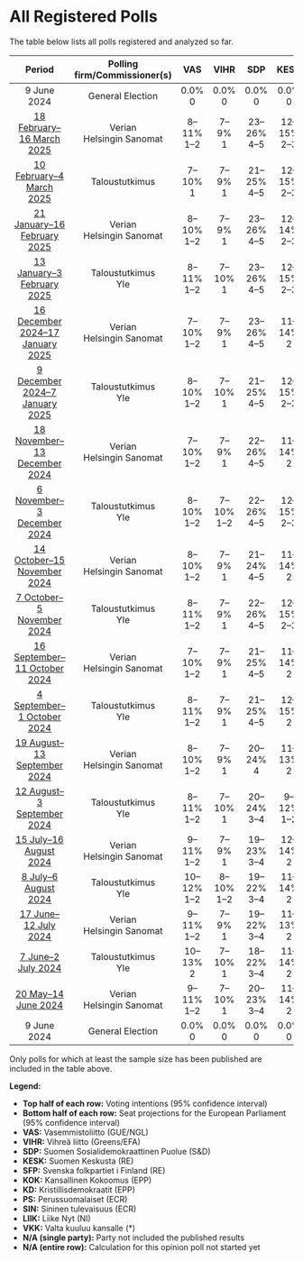# All Registered Polls

The table below lists all polls registered and analyzed so far.

| Period     | Polling firm/Commissioner(s) | VAS | VIHR | SDP | KESK | SFP | KOK | KD | PS | SIN | LIIK | VKK |
|:----------:|:----------------------------:|:--:|:--:|:--:|:--:|:--:|:--:|:--:|:--:|:--:|:--:|:--:|
| 9 June 2024 | General Election | 0.0% <br> 0 | 0.0% <br> 0 | 0.0% <br> 0 | 0.0% <br> 0 | 0.0% <br> 0 | 0.0% <br> 0 | 0.0% <br> 0 | 0.0% <br> 0 | 0.0% <br> 0 | 0.0% <br> 0 | 0.0% <br> 0 |
| [18 February–16 March 2025](2025-03-16-Verian.html) | Verian <br> Helsingin Sanomat | 8–11% <br> 1–2 | 7–9% <br> 1 | 23–26% <br> 4–5 | 12–15% <br> 2–3 | 3–5% <br> 0–1 | 18–21% <br> 3–4 | 3–4% <br> 0 | 13–16% <br> 2–3 | N/A <br> N/A | 2–3% <br> 0 | N/A <br> N/A |
| [10 February–4 March 2025](2025-03-04-Taloustutkimus.html) | Taloustutkimus | 7–10% <br> 1 | 7–9% <br> 1 | 21–25% <br> 4–5 | 12–15% <br> 2–3 | 3–5% <br> 0 | 18–22% <br> 3–4 | 4–6% <br> 0–1 | 14–17% <br> 2–3 | N/A <br> N/A | 1–2% <br> 0 | N/A <br> N/A |
| [21 January–16 February 2025](2025-02-16-Verian.html) | Verian <br> Helsingin Sanomat | 8–10% <br> 1–2 | 7–9% <br> 1 | 23–26% <br> 4–5 | 12–14% <br> 2–3 | 3–4% <br> 0 | 18–21% <br> 3–4 | 3–4% <br> 0 | 13–16% <br> 2–3 | N/A <br> N/A | 1–2% <br> 0 | N/A <br> N/A |
| [13 January–3 February 2025](2025-02-03-Taloustutkimus.html) | Taloustutkimus <br> Yle | 8–11% <br> 1–2 | 7–10% <br> 1 | 23–26% <br> 4–5 | 12–15% <br> 2–3 | 3–5% <br> 0 | 18–22% <br> 3–4 | 2–4% <br> 0 | 13–17% <br> 2–3 | N/A <br> N/A | 1–2% <br> 0 | N/A <br> N/A |
| [16 December 2024–17 January 2025](2025-01-17-Verian.html) | Verian <br> Helsingin Sanomat | 7–10% <br> 1–2 | 7–9% <br> 1 | 23–26% <br> 4–5 | 11–14% <br> 2 | 3–5% <br> 0–1 | 18–21% <br> 3–4 | 3–5% <br> 0–1 | 13–17% <br> 2–3 | N/A <br> N/A | 2–3% <br> 0 | N/A <br> N/A |
| [9 December 2024–7 January 2025](2025-01-07-Taloustutkimus.html) | Taloustutkimus <br> Yle | 8–10% <br> 1–2 | 7–10% <br> 1 | 21–25% <br> 4–5 | 12–15% <br> 2–3 | 3–5% <br> 0 | 18–22% <br> 3–4 | 3–5% <br> 0 | 13–17% <br> 2–3 | N/A <br> N/A | 1–2% <br> 0 | N/A <br> N/A |
| [18 November–13 December 2024](2024-12-13-Verian.html) | Verian <br> Helsingin Sanomat | 7–10% <br> 1–2 | 7–9% <br> 1 | 22–26% <br> 4–5 | 11–14% <br> 2 | 3–5% <br> 0–1 | 18–21% <br> 3–4 | 3–5% <br> 0–1 | 14–17% <br> 2–3 | N/A <br> N/A | 2–3% <br> 0 | N/A <br> N/A |
| [6 November–3 December 2024](2024-12-03-Taloustutkimus.html) | Taloustutkimus <br> Yle | 8–10% <br> 1–2 | 7–10% <br> 1–2 | 22–26% <br> 4–5 | 12–15% <br> 2–3 | 3–4% <br> 0 | 17–21% <br> 3–4 | 3–5% <br> 0–1 | 14–17% <br> 2–3 | N/A <br> N/A | 2–3% <br> 0 | N/A <br> N/A |
| [14 October–15 November 2024](2024-11-15-Verian.html) | Verian <br> Helsingin Sanomat | 8–10% <br> 1–2 | 7–9% <br> 1 | 21–24% <br> 4–5 | 11–14% <br> 2 | 3–5% <br> 0 | 18–22% <br> 3–4 | 3–5% <br> 0 | 15–18% <br> 3 | N/A <br> N/A | 2–3% <br> 0 | N/A <br> N/A |
| [7 October–5 November 2024](2024-11-05-Taloustutkimus.html) | Taloustutkimus <br> Yle | 8–11% <br> 1–2 | 7–9% <br> 1 | 22–26% <br> 4–5 | 12–15% <br> 2–3 | 3–5% <br> 0–1 | 17–21% <br> 3–4 | 3–5% <br> 0 | 14–18% <br> 2–3 | N/A <br> N/A | 1–2% <br> 0 | N/A <br> N/A |
| [16 September–11 October 2024](2024-10-11-Verian.html) | Verian <br> Helsingin Sanomat | 7–10% <br> 1–2 | 7–9% <br> 1 | 21–25% <br> 4–5 | 11–14% <br> 2 | 3–5% <br> 0–1 | 18–21% <br> 3–4 | 3–5% <br> 0–1 | 14–18% <br> 2–3 | N/A <br> N/A | 2–3% <br> 0 | N/A <br> N/A |
| [4 September–1 October 2024](2024-10-01-Taloustutkimus.html) | Taloustutkimus <br> Yle | 8–11% <br> 1–2 | 7–9% <br> 1 | 21–25% <br> 4–5 | 12–15% <br> 2 | 3–5% <br> 0 | 18–22% <br> 3–4 | 3–4% <br> 0 | 15–18% <br> 3 | N/A <br> N/A | 1–2% <br> 0 | N/A <br> N/A |
| [19 August–13 September 2024](2024-09-13-Verian.html) | Verian <br> Helsingin Sanomat | 8–10% <br> 1–2 | 7–9% <br> 1 | 20–24% <br> 4 | 11–13% <br> 2 | 3–5% <br> 0–1 | 19–22% <br> 3–4 | 3–5% <br> 0 | 14–17% <br> 2–3 | N/A <br> N/A | 1–2% <br> 0 | N/A <br> N/A |
| [12 August–3 September 2024](2024-09-03-Taloustutkimus.html) | Taloustutkimus <br> Yle | 8–11% <br> 1–2 | 7–10% <br> 1 | 20–24% <br> 3–4 | 9–12% <br> 1–2 | 3–5% <br> 0 | 20–24% <br> 3–4 | 3–5% <br> 0–1 | 15–19% <br> 2–3 | N/A <br> N/A | 1–2% <br> 0 | N/A <br> N/A |
| [15 July–16 August 2024](2024-08-16-Verian.html) | Verian <br> Helsingin Sanomat | 9–11% <br> 1–2 | 7–9% <br> 1 | 19–23% <br> 3–4 | 12–14% <br> 2 | 4–5% <br> 0–1 | 19–22% <br> 3–4 | 3–5% <br> 0–1 | 14–16% <br> 2–3 | N/A <br> N/A | 2–3% <br> 0 | N/A <br> N/A |
| [8 July–6 August 2024](2024-08-06-Taloustutkimus.html) | Taloustutkimus <br> Yle | 10–12% <br> 1–2 | 8–10% <br> 1–2 | 19–22% <br> 3–4 | 11–14% <br> 2 | 3–5% <br> 0 | 20–24% <br> 3–4 | 3–5% <br> 0 | 14–18% <br> 2–3 | N/A <br> N/A | 1–2% <br> 0 | N/A <br> N/A |
| [17 June–12 July 2024](2024-07-12-Verian.html) | Verian <br> Helsingin Sanomat | 9–11% <br> 1–2 | 7–9% <br> 1 | 19–22% <br> 3–4 | 11–13% <br> 2 | 4–6% <br> 0–1 | 19–22% <br> 3–4 | 3–5% <br> 0 | 14–17% <br> 2–3 | N/A <br> N/A | 2–3% <br> 0 | N/A <br> N/A |
| [7 June–2 July 2024](2024-07-02-Taloustutkimus.html) | Taloustutkimus <br> Yle | 10–13% <br> 2 | 7–10% <br> 1 | 18–22% <br> 3–4 | 11–14% <br> 2 | 3–5% <br> 0 | 19–23% <br> 3–4 | 3–5% <br> 0 | 14–17% <br> 2–3 | N/A <br> N/A | 1–3% <br> 0 | N/A <br> N/A |
| [20 May–14 June 2024](2024-06-14-Verian.html) | Verian <br> Helsingin Sanomat | 9–11% <br> 1–2 | 7–10% <br> 1 | 20–23% <br> 3–4 | 11–14% <br> 2 | 4–5% <br> 0–1 | 18–22% <br> 3–4 | 4–5% <br> 0–1 | 14–16% <br> 2–3 | N/A <br> N/A | 2–3% <br> 0 | N/A <br> N/A |
| 9 June 2024 | General Election | 0.0% <br> 0 | 0.0% <br> 0 | 0.0% <br> 0 | 0.0% <br> 0 | 0.0% <br> 0 | 0.0% <br> 0 | 0.0% <br> 0 | 0.0% <br> 0 | 0.0% <br> 0 | 0.0% <br> 0 | 0.0% <br> 0 |

Only polls for which at least the sample size has been published are included in the table above.

**Legend:**
+ **Top half of each row:** Voting intentions (95% confidence interval)
+ **Bottom half of each row:** Seat projections for the European Parliament (95% confidence interval)
+ **VAS:** Vasemmistoliitto (GUE/NGL)
+ **VIHR:** Vihreä liitto (Greens/EFA)
+ **SDP:** Suomen Sosialidemokraattinen Puolue (S&D)
+ **KESK:** Suomen Keskusta (RE)
+ **SFP:** Svenska folkpartiet i Finland (RE)
+ **KOK:** Kansallinen Kokoomus (EPP)
+ **KD:** Kristillisdemokraatit (EPP)
+ **PS:** Perussuomalaiset (ECR)
+ **SIN:** Sininen tulevaisuus (ECR)
+ **LIIK:** Liike Nyt (NI)
+ **VKK:** Valta kuuluu kansalle (*)
+ **N/A (single party):** Party not included the published results
+ **N/A (entire row):** Calculation for this opinion poll not started yet

